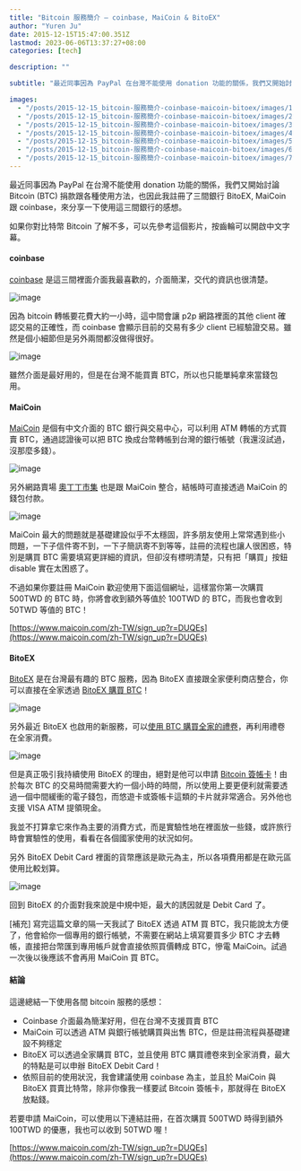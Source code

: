 ```yaml
---
title: "Bitcoin 服務簡介 — coinbase, MaiCoin & BitoEX"
author: "Yuren Ju"
date: 2015-12-15T15:47:00.351Z
lastmod: 2023-06-06T13:37:27+08:00
categories: [tech]

description: ""

subtitle: "最近同事因為 PayPal 在台灣不能使用 donation 功能的關係，我們又開始討論 Bitcoin (BTC) 捐款跟各種使用方法，也因此我註冊了三間銀行 BitoEX, MaiCoin 跟 coinbase，來分享一下使用這三間銀行的感想。"

images:
  - "/posts/2015-12-15_bitcoin-服務簡介-coinbase-maicoin-bitoex/images/1.png"
  - "/posts/2015-12-15_bitcoin-服務簡介-coinbase-maicoin-bitoex/images/2.png"
  - "/posts/2015-12-15_bitcoin-服務簡介-coinbase-maicoin-bitoex/images/3.png"
  - "/posts/2015-12-15_bitcoin-服務簡介-coinbase-maicoin-bitoex/images/4.png"
  - "/posts/2015-12-15_bitcoin-服務簡介-coinbase-maicoin-bitoex/images/5.png"
  - "/posts/2015-12-15_bitcoin-服務簡介-coinbase-maicoin-bitoex/images/6.png"
  - "/posts/2015-12-15_bitcoin-服務簡介-coinbase-maicoin-bitoex/images/7.png"
---
```


最近同事因為 PayPal 在台灣不能使用 donation 功能的關係，我們又開始討論 Bitcoin (BTC) 捐款跟各種使用方法，也因此我註冊了三間銀行 BitoEX, MaiCoin 跟 coinbase，來分享一下使用這三間銀行的感想。

如果你對比特幣 Bitcoin 了解不多，可以先參考這個影片，按齒輪可以開啟中文字幕。

#### coinbase

[coinbase](https://www.coinbase.com) 是這三間裡面介面我最喜歡的，介面簡潔，交代的資訊也很清楚。

![image](/posts/2015-12-15_bitcoin-服務簡介-coinbase-maicoin-bitoex/images/1.png#layoutTextWidth)

因為 bitcoin 轉帳要花費大約一小時，這中間會讓 p2p 網路裡面的其他 client 確認交易的正確性，而 coinbase 會顯示目前的交易有多少 client 已經驗證交易。雖然是個小細節但是另外兩間都沒做得很好。

![image](/posts/2015-12-15_bitcoin-服務簡介-coinbase-maicoin-bitoex/images/2.png#layoutTextWidth)

雖然介面是最好用的，但是在台灣不能買賣 BTC，所以也只能單純拿來當錢包用。

#### MaiCoin

[MaiCoin](https://www.maicoin.com) 是個有中文介面的 BTC 銀行與交易中心，可以利用 ATM 轉帳的方式買賣 BTC，通過認證後可以把 BTC 換成台幣轉帳到台灣的銀行帳號（我還沒試過，沒那麼多錢）。

![image](/posts/2015-12-15_bitcoin-服務簡介-coinbase-maicoin-bitoex/images/3.png#layoutTextWidth)

另外網路賣場 [奧丁丁市集](https://www.owlting.com/market/) 也是跟 MaiCoin 整合，結帳時可直接透過 MaiCoin 的錢包付款。

![image](/posts/2015-12-15_bitcoin-服務簡介-coinbase-maicoin-bitoex/images/4.png#layoutTextWidth)

MaiCoin 最大的問題就是基礎建設似乎不太穩固，許多朋友使用上常常遇到些小問題，一下子信件寄不到，一下子簡訊寄不到等等，註冊的流程也讓人很困惑，特別是購買 BTC 需要填寫更詳細的資訊，但卻沒有標明清楚，只有把「購買」按鈕 disable 實在太困惑了。

不過如果你要註冊 MaiCoin 歡迎使用下面這個網址，這樣當你第一次購買 500TWD 的 BTC 時，你將會收到額外等值於 100TWD 的 BTC，而我也會收到 50TWD 等值的 BTC！

[https://www.maicoin.com/zh-TW/sign_up?r=DUQEs](https://www.maicoin.com/zh-TW/sign_up?r=DUQEs)

#### BitoEX

[BitoEX](https://www.bitoex.com/) 是在台灣最有趣的 BTC 服務，因為 BitoEX 直接跟全家便利商店整合，你可以直接在全家透過 [BitoEX 購買 BTC](https://www.bitoex.com/fami?locale=zh-tw)！

![image](/posts/2015-12-15_bitcoin-服務簡介-coinbase-maicoin-bitoex/images/5.png#layoutTextWidth)

另外最近 BitoEX 也啟用的新服務，可以[使用 BTC 購買全家的禮卷](https://www.bitoex.com/fami_coupon?locale=zh-tw)，再利用禮卷在全家消費。

![image](/posts/2015-12-15_bitcoin-服務簡介-coinbase-maicoin-bitoex/images/6.png#layoutTextWidth)

但是真正吸引我持續使用 BitoEX 的理由，絕對是他可以申請 [Bitcoin 簽帳卡](https://www.bitoex.com/services/debitcard?locale=zh-tw)！由於每次 BTC 的交易時間需要大約一個小時的時間，所以使用上要更便利就需要透過一個中間緩衝的電子錢包，而悠遊卡或簽帳卡這類的卡片就非常適合。另外他也支援 VISA ATM 提領現金。

我並不打算拿它來作為主要的消費方式，而是實驗性地在裡面放一些錢，或許旅行時會實驗性的使用，看看在各個國家使用的狀況如何。

另外 BitoEX Debit Card 裡面的貨幣應該是歐元為主，所以各項費用都是在歐元區使用比較划算。

![image](/posts/2015-12-15_bitcoin-服務簡介-coinbase-maicoin-bitoex/images/7.png#layoutTextWidth)

回到 BitoEX 的介面對我來說是中規中矩，最大的誘因就是 Debit Card 了。

[補充] 寫完這篇文章的隔一天我試了 BitoEX 透過 ATM 買 BTC，我只能說太方便了，他會給你一個專用的銀行帳號，不需要在網站上填寫要買多少 BTC 才去轉帳，直接把台幣匯到專用帳戶就會直接依照買價轉成 BTC，慘電 MaiCoin。試過一次後以後應該不會再用 MaiCoin 買 BTC。

#### 結論

這邊總結一下使用各間 bitcoin 服務的感想：

- Coinbase 介面最為簡潔好用，但在台灣不支援買賣 BTC
- MaiCoin 可以透過 ATM 與銀行帳號購買與出售 BTC，但是註冊流程與基礎建設不夠穩定
- BitoEX 可以透過全家購買 BTC，並且使用 BTC 購買禮卷來到全家消費，最大的特點是可以申辦 BitoEX Debit Card！
- 依照目前的使用狀況，我會建議使用 coinbase 為主，並且於 MaiCoin 與 BitoEX 買賣比特幣，除非你像我一樣要試 Bitcoin 簽帳卡，那就得在 BitoEX 放點錢。

若要申請 MaiCoin，可以使用以下連結註冊，在首次購買 500TWD 時得到額外 100TWD 的優惠，我也可以收到 50TWD 喔！

[https://www.maicoin.com/zh-TW/sign_up?r=DUQEs](https://www.maicoin.com/zh-TW/sign_up?r=DUQEs)
